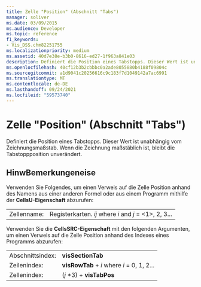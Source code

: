 ```yaml
---
title: Zelle "Position" (Abschnitt "Tabs")
manager: soliver
ms.date: 03/09/2015
ms.audience: Developer
ms.topic: reference
f1_keywords:
- Vis_DSS.chm82251755
ms.localizationpriority: medium
ms.assetid: 40d7e38e-b3b0-8616-ed27-1f963a841e03
description: Definiert die Position eines Tabstopps. Dieser Wert ist unabhängig vom Zeichnungsmaßstab. Wenn die Zeichnung maßstäblich ist, bleibt die Tabstoppposition unverändert.
ms.openlocfilehash: 40cf12b3b2cbbbc0a2ade8055880b4188f09804c
ms.sourcegitcommit: a1d9041c20256616c9c183f7d1049142a7ac6991
ms.translationtype: MT
ms.contentlocale: de-DE
ms.lasthandoff: 09/24/2021
ms.locfileid: "59573740"
---
```

# <a name="position-cell-tabs-section"></a>Zelle "Position" (Abschnitt "Tabs")

Definiert die Position eines Tabstopps. Dieser Wert ist unabhängig vom Zeichnungsmaßstab. Wenn die Zeichnung maßstäblich ist, bleibt die Tabstoppposition unverändert.
  
## <a name="remarks"></a>HinwBemerkungeneise

Verwenden Sie Folgendes, um einen Verweis auf die Zelle Position anhand des Namens aus einer anderen Formel oder aus einem Programm mithilfe der **CellsU-Eigenschaft** abzurufen: 
  
|||
|:-----|:-----|
| Zellenname:  <br/> | Registerkarten.  *ij*            where  *i*  and  *j*  = <1>, 2, 3...  <br/> |
   
Verwenden Sie die **CellsSRC-Eigenschaft** mit den folgenden Argumenten, um einen Verweis auf die Zelle Position anhand des Indexes eines Programms abzurufen: 
  
|||
|:-----|:-----|
| Abschnittsindex:  <br/> |**visSectionTab** <br/> |
| Zeilenindex:  <br/> |**visRowTab**  +   *i* where *i* = 0, 1, 2...  <br/> |
| Zellenindex:  <br/> | (*j*  *3) + **visTabPos** <br/> |
   

